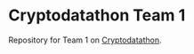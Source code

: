 # Cryptodatathon Team 1

Repository for Team 1 on [Cryptodatathon](https://www.cryptodatathon.com/).
